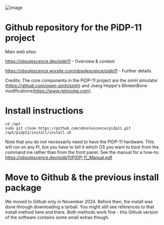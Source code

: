 ![image](https://obsolescence.dev/images/pidp11/pidp11.jpg)

# Github repository for the PiDP-11 project

Main web sites:

https://obsolescence.dev/pidp11 - Overview & context

https://obsolescence.wixsite.com/obsolescence/pidp11 - Further details

Credits: The core components in the PiDP-11 project are the simH simulator (https://github.com/open-simh/simh) and Joerg Hoppe's BlinkenBone modifications(https://www.retrocmp.com).

# Install instructions

    cd /opt
    sudo git clone https://github.com/obsolescence/pidp11.git
    /opt/pidp11/install/install.sh

Note that you do not necessarily need to have the PiDP-11 hardware. This will run on any Pi, but you have to tell it which OS you want to boot from the command ine rather than from the front panel. See the manual for a how-to: https://obsolescence.dev/pidp11/PiDP-11_Manual.pdf

# Move to Github & the previous install package

We moved to Github only in November 2024. Before then, the install was done through downloading a tarball. You might still see references to that install method here and there. Both methods work fine - this Github version of the software contains some small extras though.

